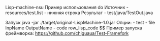 Lisp-machine-nsu
Пример использования do Источник - resources/test.list - нижняя строка
                        Результат - test/java/TestOut.java

Запуск  java -jar ./target/original-LispMachine-1.0.jar
    Опции: - test
            - file InpName OutputName
            - code row_lisp_code $$
Пример запуска фреймворка:
    https://github.com/chiguaua/Test-Framefork
